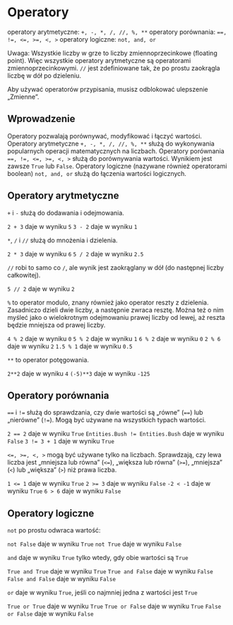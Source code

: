 # Operatory
operatory arytmetyczne: `+, -, *, /, //, %, **`
operatory porównania: `==, !=, <=, >=, <, >`
operatory logiczne: `not, and, or`

Uwaga: Wszystkie liczby w grze to liczby zmiennoprzecinkowe (floating point). Więc wszystkie operatory arytmetyczne są operatorami zmiennoprzecinkowymi.
`//` jest zdefiniowane tak, że po prostu zaokrągla liczbę w dół po dzieleniu.

Aby używać operatorów przypisania, musisz odblokować ulepszenie „Zmienne”.

## Wprowadzenie
Operatory pozwalają porównywać, modyfikować i łączyć wartości.
Operatory arytmetyczne `+, -, *, /, //, %, **` służą do wykonywania popularnych operacji matematycznych na liczbach.
Operatory porównania `==, !=, <=, >=, <, >` służą do porównywania wartości. Wynikiem jest zawsze `True` lub `False`.
Operatory logiczne (nazywane również operatorami boolean) `not, and, or` służą do łączenia wartości logicznych.

## Operatory arytmetyczne
`+` i `-` służą do dodawania i odejmowania.

`2 + 3` daje w wyniku `5`
`3 - 2` daje w wyniku `1`

`*`, `/` i `//` służą do mnożenia i dzielenia.

`2 * 3` daje w wyniku `6`
`5 / 2` daje w wyniku `2.5`

`//` robi to samo co `/`, ale wynik jest zaokrąglany w dół (do następnej liczby całkowitej).

`5 // 2` daje w wyniku `2`

`%` to operator modulo, znany również jako operator reszty z dzielenia. Zasadniczo dzieli dwie liczby, a następnie zwraca resztę. Można też o nim myśleć jako o wielokrotnym odejmowaniu prawej liczby od lewej, aż reszta będzie mniejsza od prawej liczby.

`4 % 2` daje w wyniku `0`
`5 % 2` daje w wyniku `1`
`6 % 2` daje w wyniku `0`
`2 % 6` daje w wyniku `2`
`1.5 % 1` daje w wyniku `0.5`

`**` to operator potęgowania.

`2**2` daje w wyniku `4`
`(-5)**3` daje w wyniku `-125`

## Operatory porównania
`==` i `!=` służą do sprawdzania, czy dwie wartości są „równe” (`==`) lub „nierówne” (`!=`). Mogą być używane na wszystkich typach wartości.

`2 == 2` daje w wyniku `True`
`Entities.Bush != Entities.Bush` daje w wyniku `False`
`3 != 3 + 1` daje w wyniku `True`

`<=, >=, <, >` mogą być używane tylko na liczbach. Sprawdzają, czy lewa liczba jest „mniejsza lub równa” (`<=`), „większa lub równa” (`>=`), „mniejsza” (`<`) lub „większa” (`>`) niż prawa liczba.

`1 <= 1` daje w wyniku `True`
`2 >= 3` daje w wyniku `False`
`-2 < -1` daje w wyniku `True`
`6 > 6` daje w wyniku `False`

## Operatory logiczne
`not` po prostu odwraca wartość:

`not False` daje w wyniku `True`
`not True` daje w wyniku `False`

`and` daje w wyniku `True` tylko wtedy, gdy obie wartości są `True`

`True and True` daje w wyniku `True`
`True and False` daje w wyniku `False`
`False and False` daje w wyniku `False`

`or` daje w wyniku `True`, jeśli co najmniej jedna z wartości jest `True`

`True or True` daje w wyniku `True`
`True or False` daje w wyniku `True`
`False or False` daje w wyniku `False`